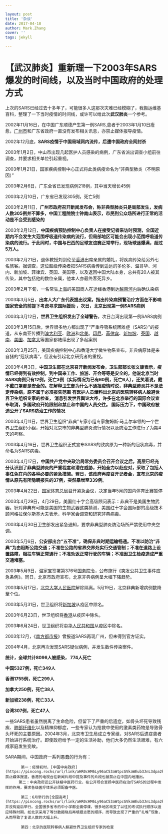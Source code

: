 ```yaml
---

layout: post
title: '杂谈'
date: 2017-04-18
author: Mark.Zhang
cover: ''
tags: jekyll

---
```


# 【武汉肺炎】重新理一下2003年SARS爆发的时间线，以及当时中国政府的处理方式

上次的SARS已经过去十多年了，可能很多人这那次灾难已经模糊了，我搬运维基百科，整理了一下当时疫情的时间线，或许可以给此次**武汉肺炎**一个参考。

2002年11月16日，在中国广东顺德产生第一例SARS,患者于2003年1月10日痊愈，[广州市](https://pincong.rocks/url/link/aHR0cHM6Ly96aC53aWtpcGVkaWEub3JnL3dpa2kvJUU1JUJCJUEzJUU1JUI3JTlFJUU1JUI4JTgy)和广东省政府一直没有发布相关讯息，亦禁止媒体报导疫情。


2002年12月底，**SARS疫情于中国局域网内流传，后遭中国政府全网封杀**


2003年1月2日，中山市出现几起医护人员感染的病例，广东省派出调查小组前往调查，并要求相关单位引起重视。


2003年1月21日，国家疾病控制中心正式将此类病疫命名为“非典型肺炎（不明原因）”


2003年2月6日，广东全省已发现病例218例，其中当天增长45例


2003年2月10日，广东省已发现305例，死亡5例


2003年2月11日，**广州市政府召开新闻发布会，称非典型肺炎只是局部发生，发病人数305例并不算多，中国工程院院士钟南山表示，市民到公众场所进行正常的活动是不会受到感染的**


2003年2月12日，**中国疾病预防控制中心负责人在接受记者采访时预测，全国近期内不会发生大范围呼吸道传染病的流行，但局部地区可能会出现小范围呼吸道传染病的流行。于此同时，中国与巴西的足球友谊赛正常举行，现场球迷爆满，超过5万人。**


2003年2月21日，退休教授刘剑伦至[香港](https://pincong.rocks/url/link/aHR0cHM6Ly96aC53aWtpcGVkaWEub3JnL3dpa2kvJUU5JUE2JTk5JUU2JUI4JUFG)出席亲属的婚礼，将疾病传染给另外七名旅客。据调查，这位超级传染者把SARS病毒传到遥远的多伦多、温哥华、河内、新加坡、菲律宾、英国、美国等，以及返回中国大陆本身，总共有20人被其传染，其中包括他的数位亲属，他本人亦最终客死异乡。


2003年2月下旬，一名常驻[上海](https://pincong.rocks/url/link/aHR0cHM6Ly96aC53aWtpcGVkaWEub3JnL3dpa2kvJUU0JUI4JThBJUU2JUI1JUI3)的美国商人在途经香港到达[越南](https://pincong.rocks/url/link/aHR0cHM6Ly96aC53aWtpcGVkaWEub3JnL3dpa2kvJUU4JUI2JThBJUU1JThEJTk3)[河内](https://pincong.rocks/url/link/aHR0cHM6Ly96aC53aWtpcGVkaWEub3JnL3dpa2kvJUU2JUIyJUIzJUU1JTg2JTg1)后确认染病


2003年3月5日，**出席人大广东代表提出议案，指出传染病预警治疗方面在不影响国家安全的前提下考虑寻求国际援助 ，次日，北京出现第一例SARS病例**


2003年3月12日，**世界卫生组织发出了全球警告**，次日台湾出现第一例SARS病例


2003年3月15日后，世界很多地方都出现了“严重呼吸系统困难症（SARS）”的报道，从东南亚传播到[澳大利亚](https://pincong.rocks/url/link/aHR0cHM6Ly96aC53aWtpcGVkaWEub3JnL3dpa2kvJUU2JUJFJUIzJUU1JUE0JUE3JUU1JTg4JUE5JUU0JUJBJTlB)、[欧洲](https://pincong.rocks/url/link/aHR0cHM6Ly96aC53aWtpcGVkaWEub3JnL3dpa2kvJUU2JUFDJUE3JUU2JUI0JUIy)和[北美](https://pincong.rocks/url/link/aHR0cHM6Ly96aC53aWtpcGVkaWEub3JnL3dpa2kvJUU1JThDJTk3JUU3JUJFJThF)。[印尼](https://pincong.rocks/url/link/aHR0cHM6Ly96aC53aWtpcGVkaWEub3JnL3dpa2kvJUU1JThEJUIwJUU1JUIwJUJD)、[菲律宾](https://pincong.rocks/url/link/aHR0cHM6Ly96aC53aWtpcGVkaWEub3JnL3dpa2kvJUU4JThGJUIyJUU1JUJFJThCJUU1JUFFJUJF)、[新加坡](https://pincong.rocks/url/link/aHR0cHM6Ly96aC53aWtpcGVkaWEub3JnL3dpa2kvJUU2JTk2JUIwJUU1JThBJUEwJUU1JTlEJUEx)、[泰国](https://pincong.rocks/url/link/aHR0cHM6Ly96aC53aWtpcGVkaWEub3JnL3dpa2kvJUU2JUIzJUIwJUU1JTlCJUJE)、[越南](https://pincong.rocks/url/link/aHR0cHM6Ly96aC53aWtpcGVkaWEub3JnL3dpa2kvJUU4JUI2JThBJUU1JThEJTk3)、[美国](https://pincong.rocks/url/link/aHR0cHM6Ly96aC53aWtpcGVkaWEub3JnL3dpa2kvJUU3JUJFJThFJUU1JTlCJUJE)、[加拿大](https://pincong.rocks/url/link/aHR0cHM6Ly96aC53aWtpcGVkaWEub3JnL3dpa2kvJUU1JThBJUEwJUU2JThCJUJGJUU1JUE0JUE3)等国家都陆续出现了多起案例


2003年3月25日，美国疾病控制中心和香港大学微生物系宣布，非典病原体是来自猪的“冠状病毒”，但没有引起北京研究者的重视。


2003年4月3日，**中国卫生部在北京召开新闻发布会，卫生部部长张文康表示，疫情已经得到有效控制，到中国来工作、旅游、开会等等是安全的，他说北京当时SARS病例只有12例，死亡3例（实际情况为已有60例，死亡6人），还笑着说，戴不戴口罩都是安全的。在解释卫生部为什么不通报疫情时说，非典型肺炎并不是法定传染病，原不属于必须报告范围**
     **有医护人员爆料出北京的医院转移病人躲避世界卫生组织专家的检查， 消息引发世界舆论大哗，许多在北京举行的国际会议宣布取消，多国政府开始限制和禁止和中国的人员交往。 国际压力下，中国政府被迫公开了SARS防治工作的情况**


2003年4月11日，世界卫生组织“非典”专家小组专家詹姆斯·马圭尔率领的一个世界卫生组织小组，开始对北京市的非典型肺炎流行情况以及防治工作进行了为期4天的考察。


2003年4月16日，世界卫生组织正式宣布SARS的致病原为一种新的冠状病毒，并命名为SARS病毒。


2003年4月17日，**中国共产党中央政治局常务委员会召开会议之后，高层已经充分认识到了非典型肺炎的严重程度和潜在威胁，开始全力以赴应对，采取了包括人事任免在内的各种必要的紧急措施。翌日，该政府再度召开记者会，宣布北京的疫情从原先有所隐瞒报告的37例，突然暴增至339例**。


2003年4月22日，[国家体育总局](https://pincong.rocks/url/link/aHR0cHM6Ly96aC53aWtpcGVkaWEub3JnL3dpa2kvJUU1JTlCJUJEJUU1JUFFJUI2JUU0JUJEJTkzJUU4JTgyJUIyJUU2JTgwJUJCJUU1JUIxJTgw)召开紧急会议，决定当年5月的国内体育比赛暂停


2003年4月29日，4月29日，美国红十字会高级顾问表示：非典不是美国生物武器。针对非典有可能是美国的生物武器这类猜测，美国红十字会国际部的高级技术顾问格拉保尔斯基大夫表示，科学家会调查和研究非典病毒。

2003年4月30日卫生部发出紧急通知，要求非典型肺炎防治场所严禁使用中央空调。


2003年5月6日，**公安部出台"五不准"，确保非典时期运输畅通。不准以防治“非典”为由阻断公路交通；不准在公路的省界交界处实行交通管制；不准在道路上设置路障，阻拦车辆正常通行；不准劝返正常行驶的车辆；不准因卫生检疫造成严重交通堵塞。**


2003年5月9日，温家宝签署第376号[国务院令](https://pincong.rocks/url/link/aHR0cHM6Ly96aC53aWtpcGVkaWEub3JnL3dpa2kvJUU1JTlCJUJEJUU1JThBJUExJUU5JTk5JUEyJUU0JUJCJUE0)，公布施行《突发公共卫生事件应急条例》。同日，北京市政府宣布，北京非典病例呈大幅下降趋势。


2003年5月17日，[北京大学人民医院](https://pincong.rocks/url/link/aHR0cHM6Ly96aC53aWtpcGVkaWEub3JnL3dpa2kvJUU1JThDJTk3JUU0JUJBJUFDJUU1JUE0JUE3JUU1JUFEJUE2JUU0JUJBJUJBJUU2JUIwJTkxJUU1JThDJUJCJUU5JTk5JUEy)解除隔离。5月19日，北京非典新增病例数降至个位。


2003年5月31日，世卫组织将[新加坡](https://pincong.rocks/url/link/aHR0cHM6Ly96aC53aWtpcGVkaWEub3JnL3dpa2kvJUU2JTk2JUIwJUU1JThBJUEwJUU1JTlEJUEx)从疫区中除名。


2003年6月23日，世卫组织将[香港](https://pincong.rocks/url/link/aHR0cHM6Ly96aC53aWtpcGVkaWEub3JnL3dpa2kvJUU5JUE2JTk5JUU2JUI4JUFG)从疫区中除名。


2003年6月24日，世卫组织将[中华人民共和国](https://pincong.rocks/url/link/aHR0cHM6Ly96aC53aWtpcGVkaWEub3JnL3dpa2kvJUU0JUI4JUFEJUU1JThEJThFJUU0JUJBJUJBJUU2JUIwJTkxJUU1JTg1JUIxJUU1JTkyJThDJUU1JTlCJUJE)从疫区中除名。


2003年12月，《[南方都市报](https://pincong.rocks/url/link/aHR0cHM6Ly96aC53aWtpcGVkaWEub3JnL3dpa2kvJUU1JThEJTk3JUU2JTk2JUI5JUU5JTgzJUJEJUU1JUI4JTgyJUU2JThBJUE1)》曾报道SARS再现广州，但未得到官方证实。


2004年4月，北京再次发现SARS疑似病例，并发生数件传染案件。


**统计，全球共计8096人被感染， 774人死亡**

**中国5327例，死亡349人**

**香港1755例，死亡299人**

**加拿大250例，死亡38人**

**新加坡238例，死亡33人**

**台湾307例，死亡47人**


一些SARS患者虽然脱离了生命危险，但留下了严重的后遗症，如骨头坏死导致残疾、[肺部纤维化](https://pincong.rocks/url/link/aHR0cHM6Ly96aC53aWtpcGVkaWEub3JnL3cvaW5kZXgucGhwP3RpdGxlPSVFOCU4MiVCQSVFOSU4MyVBOCVFNyVCQSVBNCVFNyVCQiVCNCVFNSU4QyU5NiZhY3Rpb249ZWRpdCZyZWRsaW5rPTE)以及精神抑郁症，一些专家认为抢救中使用的激素类药物是导致骨头坏死的主要原因。2004年3月，北京市卫生局成立专家组，对SARS后遗症患者开始进行系统治疗。即使政府给予一定的生活补助，他们大多仍然生活艰难，有六成家庭发生变故。

SARA期间，中国政府一系列愚蠢的行为有：

           第一：疫情初时，[中国中央政府](https://pincong.rocks/url/link/aHR0cHM6Ly96aC53aWtpcGVkaWEub3JnL3dpa2kvJUU0JUI4JUFEJUU1JThEJThFJUU0JUJBJUJBJUU2JUIwJTkxJUU1JTg1JUIxJUU1JTkyJThDJUU1JTlCJUJEJUU0JUI4JUFEJUU1JUE0JUFFJUU0JUJBJUJBJUU2JUIwJTkxJUU2JTk0JUJGJUU1JUJBJTlD)禁止媒体报道，香港的电视台在新闻片段中提及事件的片段也被禁止在中国内地播出。
          第二：中央政府还公开扶植中医药行业，在公开场合宣扬中医药在治疗SARS的过程中发挥的作用，要求各级医疗体系必须配备中医。
          
           第三：6月举行的[全国高考](https://pincong.rocks/url/link/aHR0cHM6Ly96aC53aWtpcGVkaWEub3JnL3dpa2kvJUU2JTk5JUFFJUU5JTgwJTlBJUU5JUFCJTk4JUU3JUFEJTg5JUU1JUFEJUE2JUU2JUEwJUExJUU2JThCJTlCJUU3JTk0JTlGJUU1JTg1JUE4JUU1JTlCJUJEJUU3JUJCJTlGJUU0JUI4JTgwJUU4JTgwJTgzJUU4JUFGJTk1)并没有延后举行。全国很多省市的中小学都全面停课，很多地区改变了以往的考试执行顺序以适应特殊时期，如北京采用了等分数揭晓后再填报志愿的顺序，而导致出现了严重的“扎堆”现象，从而导致了复读人数的大幅上升。
          
           第四：北京的医院转移病人躲避世界卫生组织专家的检查
